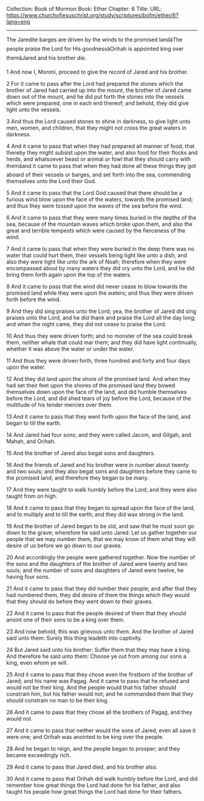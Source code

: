 Collection: Book of Mormon
Book: Ether
Chapter: 6
Title: 
URL: https://www.churchofjesuschrist.org/study/scriptures/bofm/ether/6?lang=eng

---

The Jaredite barges are driven by the winds to the promised landâThe people praise the Lord for His goodnessâOrihah is appointed king over themâJared and his brother die.

1 And now I, Moroni, proceed to give the record of Jared and his brother.

2 For it came to pass after the Lord had prepared the stones which the brother of Jared had carried up into the mount, the brother of Jared came down out of the mount, and he did put forth the stones into the vessels which were prepared, one in each end thereof; and behold, they did give light unto the vessels.

3 And thus the Lord caused stones to shine in darkness, to give light unto men, women, and children, that they might not cross the great waters in darkness.

4 And it came to pass that when they had prepared all manner of food, that thereby they might subsist upon the water, and also food for their flocks and herds, and whatsoever beast or animal or fowl that they should carry with themâand it came to pass that when they had done all these things they got aboard of their vessels or barges, and set forth into the sea, commending themselves unto the Lord their God.

5 And it came to pass that the Lord God caused that there should be a furious wind blow upon the face of the waters, towards the promised land; and thus they were tossed upon the waves of the sea before the wind.

6 And it came to pass that they were many times buried in the depths of the sea, because of the mountain waves which broke upon them, and also the great and terrible tempests which were caused by the fierceness of the wind.

7 And it came to pass that when they were buried in the deep there was no water that could hurt them, their vessels being tight like unto a dish, and also they were tight like unto the ark of Noah; therefore when they were encompassed about by many waters they did cry unto the Lord, and he did bring them forth again upon the top of the waters.

8 And it came to pass that the wind did never cease to blow towards the promised land while they were upon the waters; and thus they were driven forth before the wind.

9 And they did sing praises unto the Lord; yea, the brother of Jared did sing praises unto the Lord, and he did thank and praise the Lord all the day long; and when the night came, they did not cease to praise the Lord.

10 And thus they were driven forth; and no monster of the sea could break them, neither whale that could mar them; and they did have light continually, whether it was above the water or under the water.

11 And thus they were driven forth, three hundred and forty and four days upon the water.

12 And they did land upon the shore of the promised land. And when they had set their feet upon the shores of the promised land they bowed themselves down upon the face of the land, and did humble themselves before the Lord, and did shed tears of joy before the Lord, because of the multitude of his tender mercies over them.

13 And it came to pass that they went forth upon the face of the land, and began to till the earth.

14 And Jared had four sons; and they were called Jacom, and Gilgah, and Mahah, and Orihah.

15 And the brother of Jared also begat sons and daughters.

16 And the friends of Jared and his brother were in number about twenty and two souls; and they also begat sons and daughters before they came to the promised land; and therefore they began to be many.

17 And they were taught to walk humbly before the Lord; and they were also taught from on high.

18 And it came to pass that they began to spread upon the face of the land, and to multiply and to till the earth; and they did wax strong in the land.

19 And the brother of Jared began to be old, and saw that he must soon go down to the grave; wherefore he said unto Jared: Let us gather together our people that we may number them, that we may know of them what they will desire of us before we go down to our graves.

20 And accordingly the people were gathered together. Now the number of the sons and the daughters of the brother of Jared were twenty and two souls; and the number of sons and daughters of Jared were twelve, he having four sons.

21 And it came to pass that they did number their people; and after that they had numbered them, they did desire of them the things which they would that they should do before they went down to their graves.

22 And it came to pass that the people desired of them that they should anoint one of their sons to be a king over them.

23 And now behold, this was grievous unto them. And the brother of Jared said unto them: Surely this thing leadeth into captivity.

24 But Jared said unto his brother: Suffer them that they may have a king. And therefore he said unto them: Choose ye out from among our sons a king, even whom ye will.

25 And it came to pass that they chose even the firstborn of the brother of Jared; and his name was Pagag. And it came to pass that he refused and would not be their king. And the people would that his father should constrain him, but his father would not; and he commanded them that they should constrain no man to be their king.

26 And it came to pass that they chose all the brothers of Pagag, and they would not.

27 And it came to pass that neither would the sons of Jared, even all save it were one; and Orihah was anointed to be king over the people.

28 And he began to reign, and the people began to prosper; and they became exceedingly rich.

29 And it came to pass that Jared died, and his brother also.

30 And it came to pass that Orihah did walk humbly before the Lord, and did remember how great things the Lord had done for his father, and also taught his people how great things the Lord had done for their fathers.
